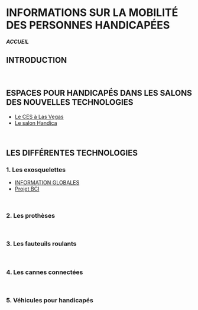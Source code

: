 # INFORMATIONS SUR LA MOBILITÉ DES PERSONNES HANDICAPÉES  
**_ACCUEIL_**
## INTRODUCTION  
 
<br/>

## ESPACES POUR HANDICAPÉS DANS LES SALONS DES NOUVELLES TECHNOLOGIES
* [Le CES à Las Vegas](ces.md)
* [Le salon Handica](handica.md) 

<br/>

## LES DIFFÉRENTES TECHNOLOGIES

### 1. Les exosquelettes 
- [INFORMATION GLOBALES](exoprésent.md)
- [Projet BCI](BCI.md)

<br/>

### 2. Les prothèses

<br/>

### 3. Les fauteuils roulants

<br/>

### 4. Les cannes connectées

<br/>

### 5. Véhicules pour handicapés 

